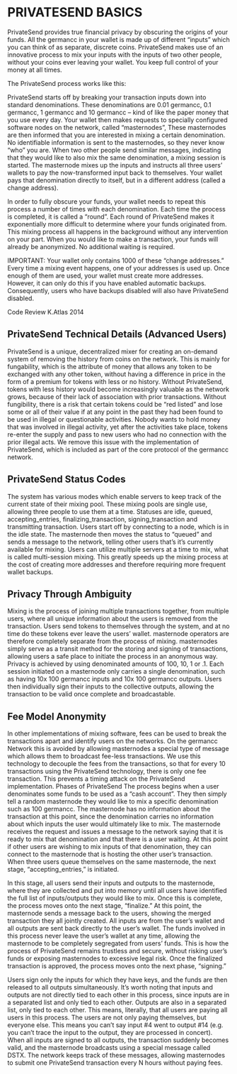 PRIVATESEND BASICS
====================

PrivateSend provides true financial privacy by obscuring the origins of your funds. All the germancc in your wallet is made up of different “inputs” which you can think of as separate, discrete coins. PrivateSend makes use of an innovative process to mix your inputs with the inputs of two other people, without your coins ever leaving your wallet. You keep full control of your money at all times.

The PrivateSend process works like this:

PrivateSend starts off by breaking your transaction inputs down into standard denominations. These denominations are 0.01 germancc, 0.1 germancc, 1 germancc and 10 germancc – kind of like the paper money that you use every day.
 Your wallet then makes requests to specially configured software nodes on the network, called “masternodes”, These masternodes are then informed that you are interested in mixing a certain denomination. No identifiable information is sent to the masternodes, so they never know “who” you are.
 When two other people send similar messages, indicating that they would like to also mix the same denomination, a mixing session is started. The masternode mixes up the inputs and instructs all three users’ wallets to pay the now-transformed input back to themselves. Your wallet pays that denomination directly to itself, but in a different address (called a change address).

In order to fully obscure your funds, your wallet needs to repeat this process a number of times with each denomination. Each time the process is completed, it is called a “round”. Each round of PrivateSend makes it exponentially more difficult to determine where your funds originated from.
 This mixing process all happens in the background without any intervention on your part. When you would like to make a transaction, your funds will already be anonymized. No additional waiting is required.

IMPORTANT: Your wallet only contains 1000 of these “change addresses.” Every time a mixing event happens, one of your addresses is used up. Once enough of them are used, your wallet must create more addresses. However, it can only do this if you have enabled automatic backups. Consequently, users who have backups disabled will also have PrivateSend disabled.

Code Review K.Atlas 2014

PrivateSend Technical Details (Advanced Users)
-------------------------------------------------

PrivateSend is a unique, decentralized mixer for creating an on-demand system of removing the history from coins on the network. This is mainly for fungability, which is the attribute of money that allows any token to be exchanged with any other token, without having a difference in price in the form of a premium for tokens with less or no history. Without PrivateSend, tokens with less history would become increasingly valuable as the network grows, because of their lack of association with prior transactions. Without fungibility, there is a risk that certain tokens could be “red listed” and lose some or all of their value if at any point in the past they had been found to be used in illegal or questionable activities. Nobody wants to hold money that was involved in illegal activity, yet after the activities take place, tokens re-enter the supply and pass to new users who had no connection with the prior illegal acts. We remove this issue with the implementation of PrivateSend, which is included as part of the core protocol of the germancc network.

PrivateSend Status Codes
--------------------------

The system has various modes which enable servers to keep track of the current state of their mixing pool. These mixing pools are single use, allowing three people to use them at a time. Statuses are idle, queued, accepting_entries, finalizing_transaction, signing_transaction and transmitting transaction.
 Users start off by connecting to a node, which is in the idle state. The masternode then moves the status to “queued” and sends a message to the network, telling other users that’s it’s currently available for mixing. Users can utilize multiple servers at a time to mix, what is called multi-session mixing. This greatly speeds up the mixing process at the cost of creating more addresses and therefore requiring more frequent wallet backups.

 

Privacy Through Ambiguity
--------------------------

Mixing is the process of joining multiple transactions together, from multiple users, where all unique information about the users is removed from the transaction. Users send tokens to themselves through the system, and at no time do these tokens ever leave the users’ wallet. masternode operators are therefore completely separate from the process of mixing. masternodes simply serve as a transit method for the storing and signing of transactions, allowing users a safe place to initiate the process in an anonymous way.
 Privacy is achieved by using denominated amounts of 100, 10, 1 or .1. Each session initiated on a masternode only carries a single denomination, such as having 10x 100 germancc inputs and 10x 100 germancc outputs. Users then individually sign their inputs to the collective outputs, allowing the transaction to be valid once complete and broadcastable.

Fee Model Anonymity
---------------------

In other implementations of mixing software, fees can be used to break the transactions apart and identify users on the networks. On the germancc Network this is avoided by allowing masternodes a special type of message which allows them to broadcast fee-less transactions. We use this technology to decouple the fees from the transactions, so that for every 10 transactions using the PrivateSend technology, there is only one fee transaction. This prevents a timing attack on the PrivateSend implementation.
 Phases of PrivateSend
 The process begins when a user denominates some funds to be used as a “cash account”. They then simply tell a random masternode they would like to mix a specific denomination such as 100 germancc. The masternode has no information about the transaction at this point, since the denomination carries no information about which inputs the user would ultimately like to mix. The masternode receives the request and issues a message to the network saying that it is ready to mix that denomination and that there is a user waiting.
 At this point if other users are wishing to mix inputs of that denomination, they can connect to the masternode that is hosting the other user’s transaction. When three users queue themselves on the same masternode, the next stage, “accepting_entries,” is initiated.

In this stage, all users send their inputs and outputs to the masternode, where they are collected and put into memory until all users have identified the full list of inputs/outputs they would like to mix. Once this is complete, the process moves onto the next stage, “finalize.” At this point, the masternode sends a message back to the users, showing the merged transaction they all jointly created. All inputs are from the user’s wallet and all outputs are sent back directly to the user’s wallet. The funds involved in this process never leave the user’s wallet at any time, allowing the masternode to be completely segregated from users’ funds. This is how the process of PrivateSend remains trustless and secure, without risking user’s funds or exposing masternodes to excessive legal risk. Once the finalized transaction is approved, the process moves onto the next phase, “signing.”

Users sign only the inputs for which they have keys, and the funds are then released to all outputs simultaneously. It’s worth noting that inputs and outputs are not directly tied to each other in this process, since inputs are in a separated list and only tied to each other. Outputs are also in a separated list, only tied to each other. This means, literally, that all users are paying all users in this process. The users are not only paying themselves, but everyone else. This means you can’t say input #4 went to output #14 (e.g. you can’t trace the input to the output, they are processed in concert).
 When all inputs are signed to all outputs, the transaction suddenly becomes valid, and the masternode broadcasts using a special message called DSTX. The network keeps track of these messages, allowing masternodes to submit one PrivateSend transaction every N hours without paying fees.
